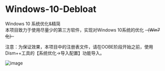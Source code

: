 # Windows-10-Debloat
Windows 10 系统优化&amp;精简  
本项目致力于使用尽量少的第三方软件，实现对Windows 10系统的优化 ~~（Win7化）~~

注意：为保证效果，本项目中的注册表文件，请在OOBE阶段开始之前，使用Dism++工具的【系统优化->导入配置】功能导入。


![image](https://user-images.githubusercontent.com/43743875/128751075-ac7e01e6-2baa-4b3e-90fa-62f369d37050.png)
